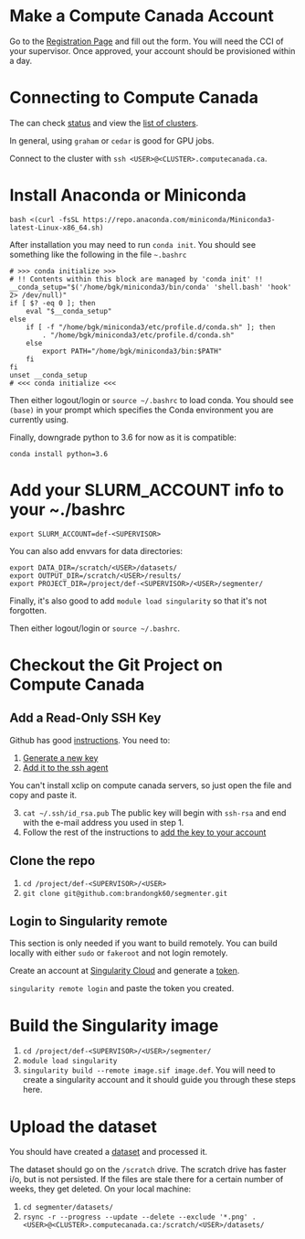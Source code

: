 # Make a Compute Canada Account

Go to the [Registration Page](https://ccdb.computecanada.ca/account_application) and fill out the form.  You will need the CCI of your supervisor.  Once approved, your account should be provisioned within a day.

# Connecting to Compute Canada

The can check [status](https://status.computecanada.ca/) and view the [list of clusters](https://www.computecanada.ca/research-portal/accessing-resources/available-resources/).

In general, using `graham` or `cedar` is good for GPU jobs.

Connect to the cluster with `ssh <USER>@<CLUSTER>.computecanada.ca`.

# Install Anaconda or Miniconda

`bash <(curl -fsSL https://repo.anaconda.com/miniconda/Miniconda3-latest-Linux-x86_64.sh)`

After installation you may need to run `conda init`.  You should see something like the following in the file `~.bashrc`

```
# >>> conda initialize >>>
# !! Contents within this block are managed by 'conda init' !!
__conda_setup="$('/home/bgk/miniconda3/bin/conda' 'shell.bash' 'hook' 2> /dev/null)"
if [ $? -eq 0 ]; then
    eval "$__conda_setup"
else
    if [ -f "/home/bgk/miniconda3/etc/profile.d/conda.sh" ]; then
        . "/home/bgk/miniconda3/etc/profile.d/conda.sh"
    else
        export PATH="/home/bgk/miniconda3/bin:$PATH"
    fi
fi
unset __conda_setup
# <<< conda initialize <<<
```
Then either logout/login or `source ~/.bashrc` to load conda.  You should see `(base)` in your prompt which specifies the Conda environment you are currently using.

Finally, downgrade python to 3.6 for now as it is compatible:

`conda install python=3.6`

# Add your SLURM_ACCOUNT info to your ~./bashrc

`export SLURM_ACCOUNT=def-<SUPERVISOR>`

You can also add envvars for data directories:

```
export DATA_DIR=/scratch/<USER>/datasets/
export OUTPUT_DIR=/scratch/<USER>/results/
export PROJECT_DIR=/project/def-<SUPERVISOR>/<USER>/segmenter/
```

Finally, it's also good to add `module load singularity` so that it's not forgotten.

Then either logout/login or `source ~/.bashrc`.

# Checkout the Git Project on Compute Canada

## Add a Read-Only SSH Key

Github has good [instructions](https://help.github.com/en/github/authenticating-to-github/adding-a-new-ssh-key-to-your-github-account).  You need to:

1. [Generate a new key](https://help.github.com/en/github/authenticating-to-github/generating-a-new-ssh-key-and-adding-it-to-the-ssh-agent#generating-a-new-ssh-key)
2. [Add it to the ssh agent](https://help.github.com/en/github/authenticating-to-github/generating-a-new-ssh-key-and-adding-it-to-the-ssh-agent#adding-your-ssh-key-to-the-ssh-agent)

You can't install xclip on compute canada servers, so just open the file and copy and paste it.

3. `cat ~/.ssh/id_rsa.pub`  The public key will begin with `ssh-rsa` and end with the e-mail address you used in step 1.
4. Follow the rest of the instructions to [add the key to your account](https://help.github.com/en/github/authenticating-to-github/adding-a-new-ssh-key-to-your-github-account)

## Clone the repo

1. `cd /project/def-<SUPERVISOR>/<USER>`
2. `git clone git@github.com:brandongk60/segmenter.git`

## Login to Singularity remote

This section is only needed if you want to build remotely.  You can build locally with either `sudo` or `fakeroot` and not login remotely.

Create an account at [Singularity Cloud](https://cloud.sylabs.io/home) and generate a [token](https://cloud.sylabs.io/auth/tokens).

`singularity remote login` and paste the token you created.

# Build the Singularity image

1. `cd /project/def-<SUPERVISOR>/<USER>/segmenter/`
2. `module load singularity`
3. `singularity build --remote image.sif image.def`.  You will need to create a singularity account and it should guide you through these steps here.

# Upload the dataset

You should have created a [dataset](dataset.md) and processed it.

The dataset should go on the `/scratch` drive.  The scratch drive has faster i/o, but is not persisted.  If the files are stale there for a certain number of weeks, they get deleted.  On your local machine:

1. `cd segmenter/datasets/`
2. `rsync -r --progress --update --delete --exclude '*.png' . <USER>@<CLUSTER>.computecanada.ca:/scratch/<USER>/datasets/`
